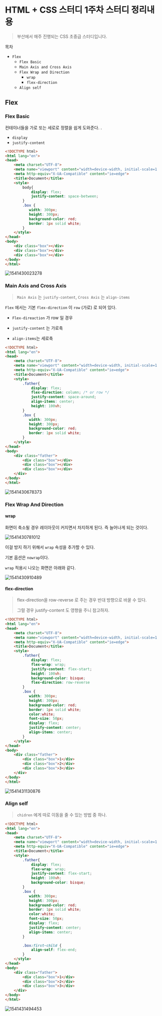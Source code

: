 # HTML + CSS 스터디 1주차 스터디 정리내용

> 부산에서 매주 진행되는 CSS 초중급 스터디입니다. 

목차

- `Flex`
  - `Flex Basic`
  - `Main Axis and Cross Axis`
  - `Flex Wrap and Direction`
    - `wrap`
    - `flex-direction`
  - `Align self`

## Flex

### Flex Basic

컨테이너들을 가로 또는 세로로 정렬을 쉽게 도와준다. . 

- `display`
- `justify-content`

```html
<!DOCTYPE html>
<html lang="en">
<head>
    <meta charset="UTF-8">
    <meta name="viewport" content="width=device-width, initial-scale=1.0">
    <meta http-equiv="X-UA-Compatible" content="ie=edge">
    <title>Document</title>
    <style>
        body{
            display: flex;
            justify-content: space-between;
        }
        .box {
           width: 300px;
           height: 300px;
           background-color: red; 
           border: 1px solid white;
        }
    </style>
</head>
<body>    
    <div class="box"></div>
    <div class="box"></div>
    <div class="box"></div>
</body>
</html>
```

![1541430023278](1541430023278.png)

### Main Axis and Cross Axis

> `Main Axis` 는 `justify-content`, `Cross Axis` 는 `align-items`

`Flex` 에서는 기본 `flex-direction` 이 `row` (가로) 로 되어 있다.

-  `Flex-direaction` 가 row 일 경우

- `justify-content` 는 가로축
- `align-items`는 세로축

```html
<!DOCTYPE html>
<html lang="en">
<head>
    <meta charset="UTF-8">
    <meta name="viewport" content="width=device-width, initial-scale=1.0">
    <meta http-equiv="X-UA-Compatible" content="ie=edge">
    <title>Document</title>
    <style>
        .father{
            display: flex;
            flex-direction: column; /* or row */
            justify-content: space-around;
            align-items: center;
            height: 100vh;
        }
        .box {
           width: 300px;
           height: 300px;
           background-color: red; 
           border: 1px solid white;
        }
    </style>
</head>
<body>    
    <div class="father">
        <div class="box"></div>
        <div class="box"></div>
        <div class="box"></div>
    </div>
</body>
</html>
```

![1541430678373](1541430678373.png)



### Flex Wrap And Direction

#### wrap

화면이 축소될 경우 레이아웃이 커지면서 차지하게 된다. 즉 늘어나게 되는 것이다. 

![1541430781012](1541430781012.png)

이걸 방지 하기 위해서 `wrap` 속성을 추가할 수 있다. 

기본 옵션은 `nowrap`이다. 

`wrap` 적용시 나오는 화면은 아래와 같다. 





![1541430910489](1541430910489.png)

#### flex-direction

> flex-direction을 row-reverse 로 주는 경우 반대 방향으로 바꿀 수 있다. 
>
> 그럴 경우 justify-content 도 영향을 주니 참고하자. 

```html
<!DOCTYPE html>
<html lang="en">
<head>
    <meta charset="UTF-8">
    <meta name="viewport" content="width=device-width, initial-scale=1.0">
    <meta http-equiv="X-UA-Compatible" content="ie=edge">
    <title>Document</title>
    <style>
        .father{
            display: flex;           
            flex-wrap: wrap; 
            justify-content: flex-start;            
            height: 100vh;
            background-color: bisque;
            flex-direction: row-reverse
        }
        .box {
           width: 300px;
           height: 300px;
           background-color: red; 
           border: 1px solid white;
           color:white;
           font-size: 50px;
           display: flex;
           justify-content: center;
           align-items: center;
        }
    </style>
</head>
<body>    
    <div class="father">
        <div class="box">1</div>
        <div class="box">2</div>
        <div class="box">3</div>
    </div>
</body>
</html>
```



![1541431130876](1541431130876.png)

### Align self

> `chidren` 에게 따로 이동을 줄 수 있는 방법 중 하나. 

```html
<!DOCTYPE html>
<html lang="en">
<head>
    <meta charset="UTF-8">
    <meta name="viewport" content="width=device-width, initial-scale=1.0">
    <meta http-equiv="X-UA-Compatible" content="ie=edge">
    <title>Document</title>
    <style>
        .father{
            display: flex;           
            flex-wrap: wrap; 
            justify-content: flex-start;            
            height: 100vh;
            background-color: bisque;            
        }
        .box {
           width: 300px;
           height: 300px;
           background-color: red; 
           border: 1px solid white;
           color:white;
           font-size: 50px;
           display: flex;
           justify-content: center;
           align-items: center;
        }

        .box:first-child {
            align-self: flex-end;
        }
    </style>
</head>
<body>    
    <div class="father">
        <div class="box">1</div>
        <div class="box">2</div>
        <div class="box">3</div>
    </div>
</body>
</html>
```

![1541431494453](1541431494453.png)

